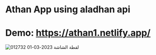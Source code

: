 # Athan App using aladhan api 

# Demo: https://athan1.netlify.app/


![لقطة الشاشة 2023-03-01 012732](https://user-images.githubusercontent.com/116006550/221996167-aa3f6a0c-0c8b-40ff-beba-f0b13e452195.png)
